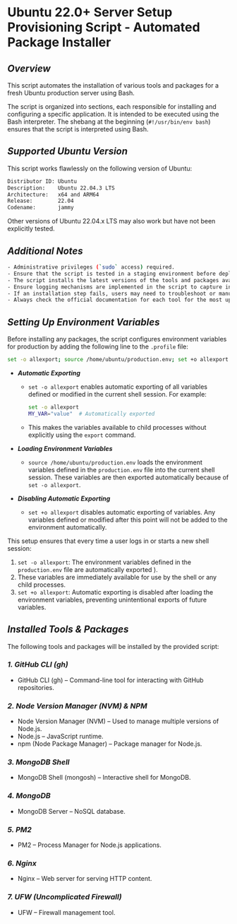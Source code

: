 # Ubuntu 22.0+ Server Setup Provisioning Script - Automated Package Installer

## _Overview_
This script automates the installation of various tools and packages for a fresh Ubuntu production server using Bash.

The script is organized into sections, each responsible for installing and configuring a specific application. It is intended to be executed using the Bash interpreter. The shebang at the beginning (`#!/usr/bin/env bash`) ensures that the script is interpreted using Bash.

## _Supported Ubuntu Version_
This script works flawlessly on the following version of Ubuntu:

```bash
Distributor ID: Ubuntu
Description:    Ubuntu 22.04.3 LTS
Architecture:   x64 and ARM64
Release:        22.04
Codename:       jammy
```
Other versions of Ubuntu 22.04.x LTS may also work but have not been explicitly tested.

## _Additional Notes_

```bash
- Administrative privileges (`sudo` access) required.
- Ensure that the script is tested in a staging environment before deploying it to production.
- The script installs the latest versions of the tools and packages available at the time of execution by using official repositories or package managers.
- Ensure logging mechanisms are implemented in the script to capture installation steps and errors.
- If an installation step fails, users may need to troubleshoot or manually complete the installation process.
- Always check the official documentation for each tool for the most up-to-date information.
```

## _Setting Up Environment Variables_

Before installing any packages, the script configures environment variables for production by adding the following line to the `.profile` file:

```bash
set -o allexport; source /home/ubuntu/production.env; set +o allexport
```

- **_Automatic Exporting_**
   - `set -o allexport` enables automatic exporting of all variables defined or modified in the current shell session. For example:

     ```bash
     set -o allexport
     MY_VAR="value"  # Automatically exported
     ```
   - This makes the variables available to child processes without explicitly using the `export` command.

- **_Loading Environment Variables_**
   - `source /home/ubuntu/production.env` loads the environment variables defined in the `production.env` file into the current shell session. These variables are then exported automatically because of `set -o allexport`.

- **_Disabling Automatic Exporting_**
   - `set +o allexport` disables automatic exporting of variables. Any variables defined or modified after this point will not be added to the environment automatically.

This setup ensures that every time a user logs in or starts a new shell session:
1. `set -o allexport`: The environment variables defined in the `production.env` file are automatically exported ).
2. These variables are immediately available for use by the shell or any child processes.
3. `set +o allexport`: Automatic exporting is disabled after loading the environment variables, preventing unintentional exports of future variables.



## _Installed Tools & Packages_

The following tools and packages will be installed by the provided script:

### _1. GitHub CLI (gh)_
- GitHub CLI (gh) – Command-line tool for interacting with GitHub repositories.

### _2. Node Version Manager (NVM) & NPM_
- Node Version Manager (NVM) – Used to manage multiple versions of Node.js.
- Node.js – JavaScript runtime.
- npm (Node Package Manager) – Package manager for Node.js.

### _3. MongoDB Shell_
- MongoDB Shell (mongosh) – Interactive shell for MongoDB.

### _4. MongoDB_
- MongoDB Server – NoSQL database.

### _5. PM2_
- PM2 – Process Manager for Node.js applications.

### _6. Nginx_
- Nginx – Web server for serving HTTP content.

### _7. UFW (Uncomplicated Firewall)_
- UFW – Firewall management tool.
